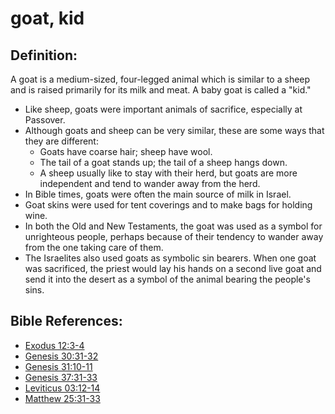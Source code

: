 # goat, kid #

## Definition: ##

A goat is a medium-sized, four-legged animal which is similar to a sheep and is raised primarily for its milk and meat. A baby goat is called a "kid."

* Like sheep, goats were important animals of sacrifice, especially at Passover.
* Although goats and sheep can be very similar, these are some ways that they are different:
   * Goats have coarse hair; sheep have wool.
   * The tail of a goat stands up; the tail of a sheep hangs down.
   * A sheep usually like to stay with their herd, but goats are more independent and tend to wander away from the herd.
* In Bible times, goats were often the main source of milk in Israel.
* Goat skins were used for tent coverings and to make bags for holding wine.
* In both the Old and New Testaments, the goat was used as a symbol for unrighteous people, perhaps because of their tendency to wander away from the one taking care of them.
* The Israelites also used goats as symbolic sin bearers. When one goat was sacrificed, the priest would lay his hands on a second live goat and send it into the desert as a symbol of the animal bearing the people's sins.



## Bible References: ##

* [Exodus 12:3-4](en/tn/exo/help/12/03)
* [Genesis 30:31-32](en/tn/gen/help/30/31)
* [Genesis 31:10-11](en/tn/gen/help/31/10)
* [Genesis 37:31-33](en/tn/gen/help/37/31)
* [Leviticus 03:12-14](en/tn/lev/help/03/12)
* [Matthew 25:31-33](en/tn/mat/help/25/31)